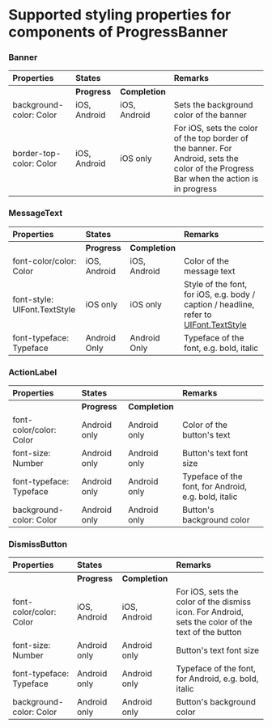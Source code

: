 #  Supported styling properties for components of ProgressBanner

### Banner
| Properties | States | | Remarks |
|:---|:---|:---|:---|
| | **Progress** |  **Completion** | |
| background-color: Color | iOS, Android | iOS, Android | Sets the background color of the banner |
| border-top-color: Color | iOS, Android | iOS only | For iOS, sets the color of the top border of the banner. For Android, sets the color of the Progress Bar when the action is in progress |

### MessageText
| Properties | States | | Remarks |
|:---|:---|:---|:---|
| | **Progress** |  **Completion** | |
| font-color/color: Color | iOS, Android | iOS, Android | Color of the message text |
| font-style: UIFont.TextStyle | iOS only | iOS only | Style of the font, for iOS, e.g. body / caption / headline, refer to [UIFont.TextStyle](https://developer.apple.com/documentation/uikit/uifont/textstyle) |
| font-typeface: Typeface | Android Only | Android Only | Typeface of the font, e.g. bold, italic |

### ActionLabel
| Properties | States | | Remarks |
|:---|:---|:---|:---|
| | **Progress** |  **Completion** | |
| font-color/color: Color | Android only | Android only |  Color of the button's text  |   
| font-size: Number | Android only | Android only |  Button's text font size   |
| font-typeface: Typeface | Android only | Android only |  Typeface of the font, for Android, e.g. bold, italic |
| background-color: Color | Android only | Android only | Button's background color |

### DismissButton
| Properties | States | | Remarks |
|:---|:---|:---|:---|
| | **Progress** |  **Completion** | |
| font-color/color: Color | iOS, Android | iOS, Android |  For iOS, sets the color of the dismiss icon. For Android, sets the color of the text of the button  |   
| font-size: Number | Android only | Android only |  Button's text font size   |
| font-typeface: Typeface | Android only | Android only |  Typeface of the font, for Android, e.g. bold, italic |
| background-color: Color | Android only | Android only |  Button's background color |